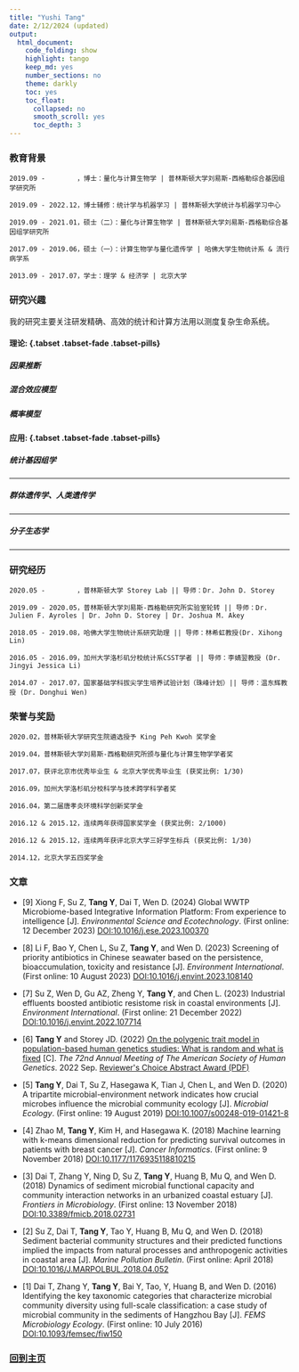 ```yaml
---
title: "Yushi Tang"
date: 2/12/2024 (updated)
output:
  html_document:
    code_folding: show
    highlight: tango
    keep_md: yes
    number_sections: no
    theme: darkly
    toc: yes
    toc_float:
      collapsed: no
      smooth_scroll: yes
      toc_depth: 3
---
```





### 教育背景

    2019.09 -        ，博士：量化与计算生物学 | 普林斯顿大学刘易斯-西格勒综合基因组学研究所
    
    2019.09 - 2022.12，博士辅修：统计学与机器学习 | 普林斯顿大学统计与机器学习中心
    
    2019.09 - 2021.01，硕士（二）：量化与计算生物学 | 普林斯顿大学刘易斯-西格勒综合基因组学研究所

    2017.09 - 2019.06，硕士（一）：计算生物学与量化遗传学 | 哈佛大学生物统计系 & 流行病学系

    2013.09 - 2017.07，学士：理学 & 经济学 | 北京大学



### 研究兴趣

我的研究主要关注研发精确、高效的统计和计算方法用以测度复杂生命系统。

#### 理论: {.tabset .tabset-fade .tabset-pills}

##### 因果推断


##### 混合效应模型


##### 概率模型


#### 应用: {.tabset .tabset-fade .tabset-pills}

##### 统计基因组学

---------------------------------

##### 群体遗传学、人类遗传学

---------------------------------

##### 分子生态学

---------------------------------

### 研究经历

    2020.05 -        ，普林斯顿大学 Storey Lab || 导师：Dr. John D. Storey

    2019.09 - 2020.05，普林斯顿大学刘易斯-西格勒研究所实验室轮转 || 导师：Dr. Julien F. Ayroles | Dr. John D. Storey | Dr. Joshua M. Akey
    
    2018.05 - 2019.08，哈佛大学生物统计系研究助理 || 导师：林希虹教授(Dr. Xihong Lin)
    
    2016.05 - 2016.09，加州大学洛杉矶分校统计系CSST学者 || 导师：李婧翌教授 (Dr. Jingyi Jessica Li)
    
    2014.07 - 2017.07，国家基础学科拔尖学生培养试验计划（珠峰计划）|| 导师：温东辉教授 (Dr. Donghui Wen)

    

### 荣誉与奖励

    2020.02，普林斯顿大学研究生院遴选授予 King Peh Kwoh 奖学金
    
    2019.04，普林斯顿大学刘易斯-西格勒研究所颁与量化与计算生物学学者奖
    
    2017.07，获评北京市优秀毕业生 & 北京大学优秀毕业生 (获奖比例: 1/30)
    
    2016.09，加州大学洛杉矶分校科学与技术跨学科学者奖
    
    2016.04，第二届唐孝炎环境科学创新奖学金
    
    2016.12 & 2015.12，连续两年获得国家奖学金 (获奖比例: 2/1000)
    
    2016.12 & 2015.12，连续两年获评北京大学三好学生标兵 (获奖比例: 1/30)
    
    2014.12，北京大学五四奖学金


### 文章

* [9] Xiong F, Su Z, **Tang Y**, Dai T, Wen D. (2024) Global WWTP Microbiome-based Integrative Information Platform: From experience to intelligence [J]. *Environmental Science and Ecotechnology*. (First online: 12 December 2023) [DOI:10.1016/j.ese.2023.100370](https://doi.org/10.1016/j.ese.2023.100370)

* [8] Li F, Bao Y, Chen L, Su Z, **Tang Y**, and Wen D. (2023) Screening of priority antibiotics in Chinese seawater based on the persistence, bioaccumulation, toxicity and resistance [J]. *Environment International*. (First online: 10 August 2023) [DOI:10.1016/j.envint.2023.108140](https://doi.org/10.1016/j.envint.2023.108140)

* [7] Su Z, Wen D, Gu AZ, Zheng Y, **Tang Y**, and Chen L. (2023) Industrial effluents boosted antibiotic resistome risk in coastal environments [J]. *Environment International*. (First online: 21 December 2022) [DOI:10.1016/j.envint.2022.107714](https://doi.org/10.1016/j.envint.2022.107714)

* [6] **Tang Y** and Storey JD. (2022) [On the polygenic trait model in population-based human genetics studies: What is random and what is fixed](https://www.ashg.org/wp-content/uploads/2022/09/ASHG2022-PosterAbstracts.pdf) [C]. *The 72nd Annual Meeting of The American Society of Human Genetics*. 2022 Sep. [Reviewer's Choice Abstract Award (PDF)](https://www.ashg.org/wp-content/uploads/2022/09/ASHG2022-PosterAbstracts.pdf)

* [5] **Tang Y**, Dai T, Su Z, Hasegawa K, Tian J, Chen L, and Wen D. (2020) A tripartite microbial-environment network indicates how crucial microbes influence the microbial community ecology [J]. *Microbial Ecology*. (First online: 19 August 2019) [DOI:10.1007/s00248-019-01421-8]( https://doi.org/10.1007/s00248-019-01421-8)

* [4] Zhao M, **Tang Y**, Kim H, and Hasegawa K. (2018) Machine learning with k-means dimensional reduction for predicting survival outcomes in patients with breast cancer [J]. *Cancer Informatics*. (First online: 9 November 2018) [DOI:10.1177/1176935118810215](https://doi.org/10.1177/1176935118810215)

* [3] Dai T, Zhang Y, Ning D, Su Z, **Tang Y**, Huang B, Mu Q, and Wen D. (2018) Dynamics of sediment microbial functional capacity and community interaction networks in an urbanized coastal estuary [J]. *Frontiers in Microbiology*. (First online: 13 November 2018) [DOI:10.3389/fmicb.2018.02731](https://doi.org/10.3389/fmicb.2018.02731)

* [2] Su Z, Dai T, **Tang Y**, Tao Y, Huang B, Mu Q, and Wen D. (2018) Sediment bacterial community structures and their predicted functions implied the impacts from natural processes and anthropogenic activities in coastal area [J]. *Marine Pollution Bulletin*. (First online: April 2018) [DOI:10.1016/J.MARPOLBUL.2018.04.052](https://doi.org/10.1016/j.marpolbul.2018.04.052)

* [1] Dai T, Zhang Y, **Tang Y**, Bai Y, Tao, Y, Huang B, and Wen D. (2016) Identifying the key taxonomic categories that characterize microbial community diversity using full-scale classification: a case study of microbial community in the sediments of Hangzhou Bay [J]. *FEMS Microbiology Ecology*. (First online: 10 July 2016) [DOI:10.1093/femsec/fiw150](https://doi.org/10.1093/femsec/fiw150)


### [回到主页](https://yushift.github.io)


